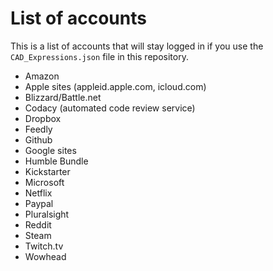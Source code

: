 # List of accounts 
This is a list of accounts that will stay logged in if you use the `CAD_Expressions.json` file in this repository.

- Amazon
- Apple sites (appleid.apple.com, icloud.com)
- Blizzard/Battle.net
- Codacy (automated code review service)
- Dropbox
- Feedly
- Github
- Google sites
- Humble Bundle
- Kickstarter
- Microsoft
- Netflix
- Paypal
- Pluralsight
- Reddit
- Steam
- Twitch.tv
- Wowhead